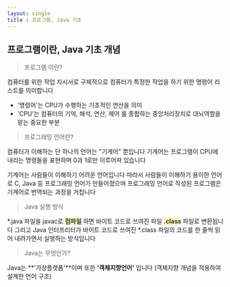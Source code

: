 ```yaml
---
layout: single
title : 프로그램, Java 기초
---
```


## 프로그램이란, Java 기초 개념

> 프로그램 이란?  

컴퓨터를 위한 작업 지시서로 구체적으로 컴퓨터가 특정한 작업을 하기 위한 명령어 리스트를 의미합니다

- '명령어'는 CPU가 수행하는 기초적인 연산을 의미
- 'CPU'는 컴퓨터의 기억, 해석, 연산, 제어 를 종합하는 중앙처리장치로 대뇌역할을 맡는 중요한 부분
  
  
  
  
> 프로그래밍 언어란?

컴퓨터가 이해하는 단 하나의 언어는 "기계어" 뿐입니다
기계어는 프로그램이 CPU에 내리는 명령들을 표현하며 0과 1로만 이루어져 있습니다

기계어는 사람들이 이해하기 어려운 언어입니다
따라서 사람들이 이해하기 용이한 언어로 C, Java 등 프로그래밍 언어가 만들어졌으며
프로그래밍 언어로 작성된 프로그램은 기계어로 번역되는 과정을 거칩니다
  
  
  
  
> Java 실행 방식

*.java 파일을 javac로 **<span style='color: #2D3748; background-color:#fff5b1'>컴파일</span>** 하면 바이트 코드로 쓰여진 파일 **<span style='color: #2D3748; background-color:#fff5b1'>.class</span>** 파일로 변환됩니다
그리고 Java 인터프리터가 바이트 코드로 쓰여진 *.class 파일의 코드를 한 줄씩 읽어 내려가면서 실행하는 방식입니다
  
  
  
  
> Java는 무엇인가?

Java는 **'가상플랫폼'**이며 또한 **'객체지향언어'** 입니다 (객체지향 개념을 적용하여 설계한 언어 구조)